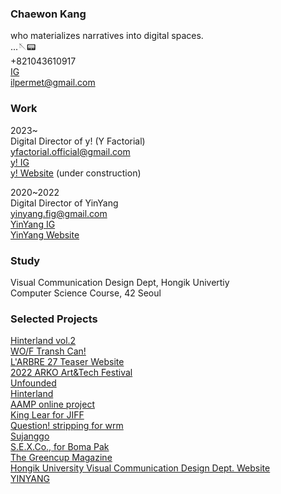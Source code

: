 ### Chaewon Kang
who materializes narratives into digital spaces.<br/>
...🪡📟
<br/>
+821043610917<br/>
[IG](https://instagram.com/sensemkr)<br/>
ilpermet@gmail.com

### Work

2023~<br/>
Digital Director of y! (Y Factorial)<br/>
yfactorial.official@gmail.com<br/>
[y! IG](https://instagram.com/yfactorial)<br/>
[y! Website](https://y-factorial.com) (under construction) <br/>

2020~2022<br/>
Digital Director of YinYang<br/>
yinyang.fig@gmail.com
<br /> [YinYang IG](https://instagram.com/yinyang.fig)
<br /> [YinYang Website](https://yin-yang.work)


### Study

Visual Communication Design Dept, Hongik Univertiy <br />
Computer Science Course, 42 Seoul

### Selected Projects

[Hinterland vol.2](https://v2.hinterland.kr) <br />
[WO/F Transh Can!](https://mystrengthistrashcan.com) <br />
[L'ARBRE 27 Teaser Website](https://larbre27.com)<br />
[2022 ARKO Art&Tech Festival](https://fable-net-earth.art/) <br />
[Unfounded](https://areyoulost.xyz) <br />
[Hinterland](https://hinterland.kr) <br />
[AAMP online project](https://becominglocal.a-amp.org) <br />
[King Lear for JIFF](https://www.mygravemypeace.com/)<br />
[Question! stripping for wrm](https://boom-wrm.kr)<br />
[Sujanggo](https://sujanggo.com)<br />
[S.E.X.Co., for Boma Pak](https://s-e-x-co.com)<br />
[The Greencup Magazine](https://magazine.thegreencup.co.kr) <br />
[Hongik University Visual Communication Design Dept. Website](https://sidi.hongik.ac.kr)<br />
[YINYANG](https://yin-yang.work)<br />




